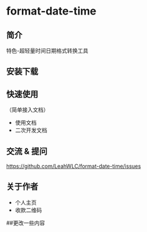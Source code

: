 # format-date-time

## 简介
特色-超轻量时间日期格式转换工具

## 安装下载

## 快速使用
（简单接入文档）

- 使用文档
- 二次开发文档

## 交流 & 提问

https://github.com/LeahWLC/format-date-time/issues

## 关于作者

- 个人主页
- 收款二维码

##更改一些内容